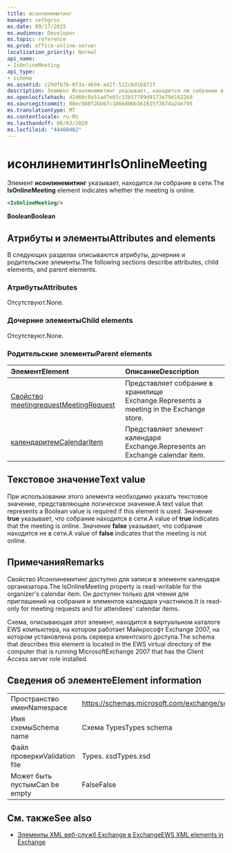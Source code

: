 ```yaml
---
title: исонлинемитинг
manager: sethgros
ms.date: 09/17/2015
ms.audience: Developer
ms.topic: reference
ms.prod: office-online-server
localization_priority: Normal
api_name:
- IsOnlineMeeting
api_type:
- schema
ms.assetid: c29df676-0f3a-4694-a42f-522c6d16872f
description: Элемент Исонлинемитинг указывает, находится ли собрание в сети.
ms.openlocfilehash: d2d60c8a51ad7e03c33b57709d9173e79d162268
ms.sourcegitcommit: 88ec988f2bb67c1866d06b361615f3674a24e795
ms.translationtype: MT
ms.contentlocale: ru-RU
ms.lasthandoff: 06/03/2020
ms.locfileid: "44460402"
---
```

# <a name="isonlinemeeting"></a><span data-ttu-id="d723a-103">исонлинемитинг</span><span class="sxs-lookup"><span data-stu-id="d723a-103">IsOnlineMeeting</span></span>

<span data-ttu-id="d723a-104">Элемент **исонлинемитинг** указывает, находится ли собрание в сети.</span><span class="sxs-lookup"><span data-stu-id="d723a-104">The **IsOnlineMeeting** element indicates whether the meeting is online.</span></span> 
  
```xml
<IsOnlineMeeting/>
```

 <span data-ttu-id="d723a-105">**Boolean**</span><span class="sxs-lookup"><span data-stu-id="d723a-105">**Boolean**</span></span>
## <a name="attributes-and-elements"></a><span data-ttu-id="d723a-106">Атрибуты и элементы</span><span class="sxs-lookup"><span data-stu-id="d723a-106">Attributes and elements</span></span>

<span data-ttu-id="d723a-107">В следующих разделах описываются атрибуты, дочерние и родительские элементы.</span><span class="sxs-lookup"><span data-stu-id="d723a-107">The following sections describe attributes, child elements, and parent elements.</span></span>
  
### <a name="attributes"></a><span data-ttu-id="d723a-108">Атрибуты</span><span class="sxs-lookup"><span data-stu-id="d723a-108">Attributes</span></span>

<span data-ttu-id="d723a-109">Отсутствуют.</span><span class="sxs-lookup"><span data-stu-id="d723a-109">None.</span></span>
  
### <a name="child-elements"></a><span data-ttu-id="d723a-110">Дочерние элементы</span><span class="sxs-lookup"><span data-stu-id="d723a-110">Child elements</span></span>

<span data-ttu-id="d723a-111">Отсутствуют.</span><span class="sxs-lookup"><span data-stu-id="d723a-111">None.</span></span>
  
### <a name="parent-elements"></a><span data-ttu-id="d723a-112">Родительские элементы</span><span class="sxs-lookup"><span data-stu-id="d723a-112">Parent elements</span></span>

|<span data-ttu-id="d723a-113">**Элемент**</span><span class="sxs-lookup"><span data-stu-id="d723a-113">**Element**</span></span>|<span data-ttu-id="d723a-114">**Описание**</span><span class="sxs-lookup"><span data-stu-id="d723a-114">**Description**</span></span>|
|:-----|:-----|
|[<span data-ttu-id="d723a-115">Свойство meetingrequest</span><span class="sxs-lookup"><span data-stu-id="d723a-115">MeetingRequest</span></span>](meetingrequest.md) <br/> |<span data-ttu-id="d723a-116">Представляет собрание в хранилище Exchange.</span><span class="sxs-lookup"><span data-stu-id="d723a-116">Represents a meeting in the Exchange store.</span></span>  <br/> |
|[<span data-ttu-id="d723a-117">календаритем</span><span class="sxs-lookup"><span data-stu-id="d723a-117">CalendarItem</span></span>](calendaritem.md) <br/> |<span data-ttu-id="d723a-118">Представляет элемент календаря Exchange.</span><span class="sxs-lookup"><span data-stu-id="d723a-118">Represents an Exchange calendar item.</span></span>  <br/> |
   
## <a name="text-value"></a><span data-ttu-id="d723a-119">Текстовое значение</span><span class="sxs-lookup"><span data-stu-id="d723a-119">Text value</span></span>

<span data-ttu-id="d723a-120">При использовании этого элемента необходимо указать текстовое значение, представляющее логическое значение.</span><span class="sxs-lookup"><span data-stu-id="d723a-120">A text value that represents a Boolean value is required if this element is used.</span></span> <span data-ttu-id="d723a-121">Значение **true** указывает, что собрание находится в сети.</span><span class="sxs-lookup"><span data-stu-id="d723a-121">A value of **true** indicates that the meeting is online.</span></span> <span data-ttu-id="d723a-122">Значение **false** указывает, что собрание находится не в сети.</span><span class="sxs-lookup"><span data-stu-id="d723a-122">A value of **false** indicates that the meeting is not online.</span></span> 
  
## <a name="remarks"></a><span data-ttu-id="d723a-123">Примечания</span><span class="sxs-lookup"><span data-stu-id="d723a-123">Remarks</span></span>

<span data-ttu-id="d723a-124">Свойство Исонлинемитинг доступно для записи в элементе календаря организатора.</span><span class="sxs-lookup"><span data-stu-id="d723a-124">The IsOnlineMeeting property is read-writable for the organizer's calendar item.</span></span> <span data-ttu-id="d723a-125">Он доступен только для чтения для приглашений на собрания и элементов календаря участников.</span><span class="sxs-lookup"><span data-stu-id="d723a-125">It is read-only for meeting requests and for attendees' calendar items.</span></span>
  
<span data-ttu-id="d723a-126">Схема, описывающая этот элемент, находится в виртуальном каталоге EWS компьютера, на котором работает Майкрософт Exchange 2007, на котором установлена роль сервера клиентского доступа.</span><span class="sxs-lookup"><span data-stu-id="d723a-126">The schema that describes this element is located in the EWS virtual directory of the computer that is running MicrosoftExchange 2007 that has the Client Access server role installed.</span></span>
  
## <a name="element-information"></a><span data-ttu-id="d723a-127">Сведения об элементе</span><span class="sxs-lookup"><span data-stu-id="d723a-127">Element information</span></span>

|||
|:-----|:-----|
|<span data-ttu-id="d723a-128">Пространство имен</span><span class="sxs-lookup"><span data-stu-id="d723a-128">Namespace</span></span>  <br/> |https://schemas.microsoft.com/exchange/services/2006/types  <br/> |
|<span data-ttu-id="d723a-129">Имя схемы</span><span class="sxs-lookup"><span data-stu-id="d723a-129">Schema name</span></span>  <br/> |<span data-ttu-id="d723a-130">Схема Types</span><span class="sxs-lookup"><span data-stu-id="d723a-130">Types schema</span></span>  <br/> |
|<span data-ttu-id="d723a-131">Файл проверки</span><span class="sxs-lookup"><span data-stu-id="d723a-131">Validation file</span></span>  <br/> |<span data-ttu-id="d723a-132">Types. xsd</span><span class="sxs-lookup"><span data-stu-id="d723a-132">Types.xsd</span></span>  <br/> |
|<span data-ttu-id="d723a-133">Может быть пустым</span><span class="sxs-lookup"><span data-stu-id="d723a-133">Can be empty</span></span>  <br/> |<span data-ttu-id="d723a-134">False</span><span class="sxs-lookup"><span data-stu-id="d723a-134">False</span></span>  <br/> |
   
## <a name="see-also"></a><span data-ttu-id="d723a-135">См. также</span><span class="sxs-lookup"><span data-stu-id="d723a-135">See also</span></span>



- [<span data-ttu-id="d723a-136">Элементы XML веб-служб Exchange в Exchange</span><span class="sxs-lookup"><span data-stu-id="d723a-136">EWS XML elements in Exchange</span></span>](ews-xml-elements-in-exchange.md)

